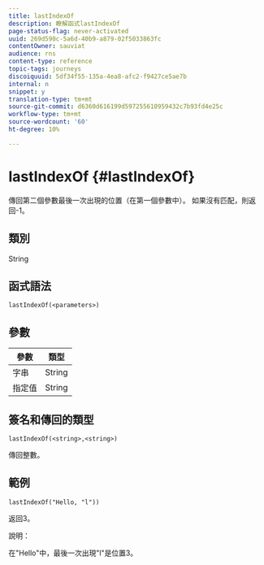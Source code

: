 ```yaml
---
title: lastIndexOf
description: 瞭解函式lastIndexOf
page-status-flag: never-activated
uuid: 269d590c-5a6d-40b9-a879-02f5033863fc
contentOwner: sauviat
audience: rns
content-type: reference
topic-tags: journeys
discoiquuid: 5df34f55-135a-4ea8-afc2-f9427ce5ae7b
internal: n
snippet: y
translation-type: tm+mt
source-git-commit: d6360d616199d597255610959432c7b93fd4e25c
workflow-type: tm+mt
source-wordcount: '60'
ht-degree: 10%

---
```



# lastIndexOf {#lastIndexOf}

傳回第二個參數最後一次出現的位置（在第一個參數中）。 如果沒有匹配，則返回-1。

## 類別

String

## 函式語法

`lastIndexOf(<parameters>)`

## 參數

| 參數 | 類型 |
|-----------|------------------|
| 字串 | String |
| 指定值 | String |

## 簽名和傳回的類型

`lastIndexOf(<string>,<string>)`

傳回整數。

## 範例

`lastIndexOf("Hello, "l"))`

返回3。

說明：

在&quot;Hello&quot;中，最後一次出現&quot;l&quot;是位置3。

